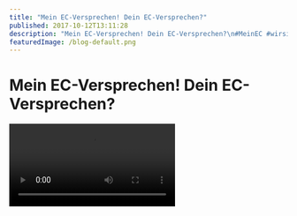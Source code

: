 ```yaml
---
title: "Mein EC-Versprechen! Dein EC-Versprechen?"
published: 2017-10-12T13:11:28
description: "Mein EC-Versprechen! Dein EC-Versprechen?\n#MeinEC #wirsindderNordbund #entschieden"
featuredImage: /blog-default.png
---
```


# Mein EC-Versprechen! Dein EC-Versprechen?



<video preload="metadata" controls="controls"><source type="video/mp4" src="/old/Versprechen.mp4"><a href="/old/Versprechen.mp4">https://www.ec-nordbund.de/wp-content/uploads/Versprechen.mp4</a></video>
